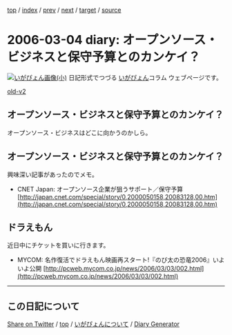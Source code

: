 [top](../index.html) 
 / [index](index.html) 
 / [prev](ig060302.html) 
 / [next](ig060306.html) 
 / [target](https://igapyon.github.io/diary/2006/ig060304.html) 
 / [source](https://github.com/igapyon/diary/blob/gh-pages/2006/ig060304.src.md) 

2006-03-04 diary: オープンソース・ビジネスと保守予算とのカンケイ？
=====================================================================================================
[![いがぴょん画像(小)](https://igapyon.github.io/diary/images/iga200306s.jpg "いがぴょん")](https://igapyon.github.io/diary/memo/memoigapyon.html) 日記形式でつづる [いがぴょん](https://igapyon.github.io/diary/memo/memoigapyon.html)コラム ウェブページです。

[old-v2](ig060304-orig.html)

## オープンソース・ビジネスと保守予算とのカンケイ？

オープンソース・ビジネスはどこに向かうのかしら。


## オープンソース・ビジネスと保守予算とのカンケイ？

興味深い記事があったのでメモ。

* CNET Japan: オープンソース企業が狙うサポート／保守予算
  [http://japan.cnet.com/special/story/0,2000050158,20083128,00.htm](http://japan.cnet.com/special/story/0,2000050158,20083128,00.htm)

## ドラえもん

近日中にチケットを買いに行きます。

* MYCOM: 名作復活でドラえもん映画再スタート!『のび太の恐竜2006』いよいよ公開
  [http://pcweb.mycom.co.jp/news/2006/03/03/002.html](http://pcweb.mycom.co.jp/news/2006/03/03/002.html)


----------------------------------------------------------------------------------------------------

## この日記について

[Share on Twitter](https://twitter.com/intent/tweet?hashtags=igapyon%2Cdiary%2C%E3%81%84%E3%81%8C%E3%81%B4%E3%82%87%E3%82%93&text=%E3%82%AA%E3%83%BC%E3%83%97%E3%83%B3%E3%82%BD%E3%83%BC%E3%82%B9%E3%83%BB%E3%83%93%E3%82%B8%E3%83%8D%E3%82%B9%E3%81%A8%E4%BF%9D%E5%AE%88%E4%BA%88%E7%AE%97%E3%81%A8%E3%81%AE%E3%82%AB%E3%83%B3%E3%82%B1%E3%82%A4%EF%BC%9F&url=https%3A%2F%2Figapyon.github.io%2Fdiary%2F2006%2Fig060304.html) / [top](../index.html) / [いがぴょんについて](https://igapyon.github.io/diary/memo/memoigapyon.html) / [Diary Generator](https://github.com/igapyon/igapyonv3)
